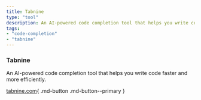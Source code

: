 ```yaml
---
title: Tabnine
type: "tool"
description: An AI-powered code completion tool that helps you write code faster and more efficiently.
tags:
- "code-completion"
- "tabnine"
---
```


### Tabnine

An AI-powered code completion tool that helps you write code faster and more efficiently.

[tabnine.com](https://www.tabnine.com/){ .md-button .md-button--primary } 
